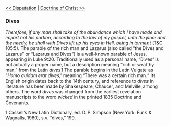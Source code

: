 [<< Disputation](Disputation)  |  [Doctrine of Christ >>](Doctrine%20of%20Christ)

### Dives

*Therefore, if any man shall take of the abundance which I have made and impart not his portion, according to the law of my gospel, unto the poor and the needy, he shall with Dives lift up his eyes in Hell, being in torment* (T&C 105:5). The parable of the rich man and Lazarus (also called “the Dives and Lazarus” or “Lazarus and Dives”) is a well-known parable of Jesus, appearing in Luke 9:20. Traditionally used as a personal name, “Dives” is not actually a proper name, but a description meaning “rich or wealthy man,” from the Latin *dives*.1 The parable begins in the Latin Vulgate as “*Homo quidam erat dives*,” meaning “There was a certain rich man.” Its English origin dates back to the 14th century, and reference to *dives* in literature has been made by Shakespeare, Chaucer, and Melville, among others. The word *dives* was changed from the earliest revelation manuscripts to the word *wicked* in the printed 1835 Doctrine and Covenants.



1 Cassell’s New Latin Dictionary, ed. D. P. Simpson (New York: Funk & Wagnalls, 1960), s.v. “dives,” 199.